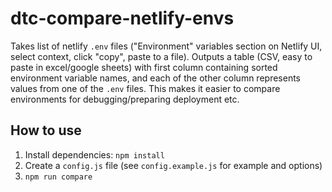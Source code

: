 # dtc-compare-netlify-envs

Takes list of netlify `.env` files ("Environment" variables section on Netlify UI, select context, click "copy", paste to a file). Outputs a table (CSV, easy to paste in excel/google sheets) with first column containing sorted environment variable names, and each of the other column represents values from one of the `.env` files.
This makes it easier to compare environments for debugging/preparing deployment etc.

## How to use

1. Install dependencies: `npm install`
2. Create a `config.js` file (see `config.example.js` for example and options)
3. `npm run compare`